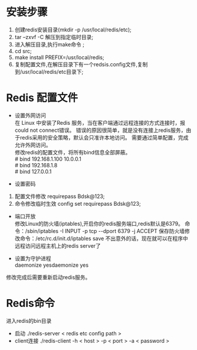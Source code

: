 # 安装步骤
1. 创建redis安装目录(mkdir -p /usr/local/redis/etc);
2. tar –zxvf -C <target folder>解压到指定临时目录;
3. 进入解压目录,执行make命令 ;
4. cd src;
5. make install PREFIX=/usr/local/redis;
6. 复制配置文件,在解压目录下有一个redsis.config文件,复制到/usr/local/redis/etc目录下;

# Redis 配置文件
* 设置外网访问  
在 Linux 中安装了Redis 服务，当在客户端通过远程连接的方式连接时，报could not connect错误。
错误的原因很简单，就是没有连接上redis服务，由于redis采用的安全策略，默认会只准许本地访问。
需要通过简单配置，完成允许外网访问。  
修改redis的配置文件，将所有bind信息全部屏蔽。  
#&nbsp;bind 192.168.1.100 10.0.0.1  
#&nbsp;bind 192.168.1.8  
#&nbsp;bind 127.0.0.1  

* 设置密码  
1. 配置文件修改 requirepass Bdsk@123;
2. 命令修改临时生效 config set requirepass Bdsk@123;

* 端口开放  
修改Linux的防火墙(iptables),开启你的redis服务端口,redis默认是6379。
命令：/sbin/iptables -I INPUT -p tcp --dport 6379 -j ACCEPT
保存防火墙修改命令：/etc/rc.d/init.d/iptables save
不出意外的话，现在就可以在程序中远程访问远程主机上的redis server了

* 设置为守护进程  
daemonize yesdaemonize yes

修改完成后需要重新启动redis服务。

# Redis命令  
进入redis的bin目录
* 启动
./redis-server < redis etc config path >
* client连接
./redis-client -h < host > -p < port > -a < password >
